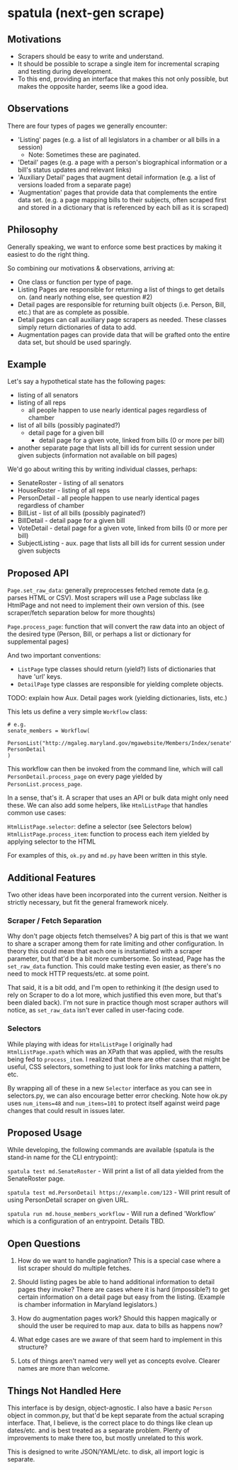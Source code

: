 # spatula (next-gen scrape)

## Motivations

- Scrapers should be easy to write and understand.
- It should be possible to scrape a single item for incremental scraping and testing during development.
- To this end, providing an interface that makes this not only possible, but makes the opposite harder, seems like a good idea.

## Observations

There are four types of pages we generally encounter:

- 'Listing' pages (e.g. a list of all legislators in a chamber or all bills in a session)
  - Note: Sometimes these are paginated.
- 'Detail' pages (e.g. a page with a person's biographical information or a bill's status updates and relevant links)
- 'Auxiliary Detail' pages that augment detail information (e.g. a list of versions loaded from a separate page)
- 'Augmentation' pages that provide data that complements the entire data set.  (e.g. a page mapping bills to their subjects, often scraped first and stored in a dictionary that is referenced by each bill as it is scraped)

## Philosophy

Generally speaking, we want to enforce some best practices by making it easiest to do the right thing.

So combining our motivations & observations, arriving at:

- One class or function per type of page.
- Listing Pages are responsible for returning a list of things to get details on. (and nearly nothing else, see question #2)
- Detail pages are responsible for returning built objects (i.e. Person, Bill, etc.) that are as complete as possible.
- Detail pages can call auxiliary page scrapers as needed.  These classes simply return dictionaries of data to add.
- Augmentation pages can provide data that will be grafted onto the entire data set, but should be used sparingly.

## Example

Let's say a hypothetical state has the following pages:

- listing of all senators
- listing of all reps
  - all people happen to use nearly identical pages regardless of chamber
- list of all bills (possibly paginated?)
  - detail page for a given bill
    - detail page for a given vote, linked from bills (0 or more per bill)
- another separate page that lists all bill ids for current session under given subjects (information not available on bill pages)

We'd go about writing this by writing individual classes, perhaps:

- SenateRoster - listing of all senators
- HouseRoster - listing of all reps
- PersonDetail - all people happen to use nearly identical pages regardless of chamber
- BillList - list of all bills (possibly paginated?)
- BillDetail - detail page for a given bill
- VoteDetail - detail page for a given vote, linked from bills (0 or more per bill)
- SubjectListing - aux. page that lists all bill ids for current session under given subjects

## Proposed API

`Page.set_raw_data`: generally preprocesses fetched remote data (e.g. parses HTML or CSV).  Most scrapers will use a Page subclass like HtmlPage and not need to implement their own version of this. (see scraper/fetch separation below for more thoughts)

`Page.process_page`: function that will convert the raw data into an object of the desired type (Person, Bill, or perhaps a list or dictionary for supplemental pages)

And two important conventions:
* `ListPage` type classes should return (yield?) lists of dictionaries that have 'url' keys.
* `DetailPage` type classes are responsible for yielding complete objects.

TODO: explain how Aux. Detail pages work (yielding dictionaries, lists, etc.)

This lets us define a very simple `Workflow` class:

```
# e.g.
senate_members = Workflow(
    PersonList("http://mgaleg.maryland.gov/mgawebsite/Members/Index/senate"), PersonDetail
)
```

This workflow can then be invoked from the command line, which will call `PersonDetail.process_page` on every page yielded by `PersonList.process_page`.

In a sense, that's it.  A scraper that uses an API or bulk data might only need these.  We can also add some helpers, like `HtmlListPage` that handles common use cases:

`HtmlListPage.selector`: define a selector (see Selectors below)
`HtmlListPage.process_item`: function to process each item yielded by applying selector to the HTML

For examples of this, ``ok.py`` and ``md.py`` have been written in this style.

## Additional Features

Two other ideas have been incorporated into the current version.  Neither is strictly necessary, but fit the general framework nicely.

### Scraper / Fetch Separation

Why don't page objects fetch themselves?  A big part of this is that we want to share a scraper among them for rate limiting and other configuration.  In theory this could mean that each one is instantiated with a scraper parameter, but that'd be a bit more cumbersome.  So instead, Page has the `set_raw_data` function.  This could make testing even easier, as there's no need to mock HTTP requests/etc. at some point.  

That said, it is a bit odd, and I'm open to rethinking it (the design used to rely on Scraper to do a lot more, which justified this even more, but that's been dialed back).  I'm not sure in practice though most scraper authors will notice, as `set_raw_data` isn't ever called in user-facing code.

### Selectors

While playing with ideas for `HtmlListPage` I originally had `HtmlListPage.xpath` which was an XPath that was applied, with the results being fed to `process_item`.  I realized that there are other cases that might be useful, CSS selectors, something to just look for links matching a pattern, etc.

By wrapping all of these in a new `Selector` interface as you can see in selectors.py, we can also encourage better error checking.  Note how ok.py uses `num_items=48` and `num_items=101` to protect itself against weird page changes that could result in issues later.

## Proposed Usage

While developing, the following commands are available (spatula is the stand-in name for the CLI entrypoint):

`spatula test md.SenateRoster` - Will print a list of all data yielded from the SenateRoster page.

`spatula test md.PersonDetail https://example.com/123` - Will print result of using PersonDetail scraper on given URL.

`spatula run md.house_members_workflow` - Will run a defined 'Workflow' which is a configuration of an entrypoint.  Details TBD.


## Open Questions

1. How do we want to handle pagination?  This is a special case where a list scraper should do multiple fetches.

2. Should listing pages be able to hand additional information to detail pages they invoke?  There are cases where it is hard (impossible?) to get certain information on a detail page but easy from the listing.  (Example is chamber information in Maryland legislators.)

3. How do augmentation pages work?  Should this happen magically or should the user be required to map aux. data to bills as happens now?

4. What edge cases are we aware of that seem hard to implement in this structure? 

5. Lots of things aren't named very well yet as concepts evolve. Clearer names are more than welcome.

## Things Not Handled Here

This interface is by design, object-agnostic.  I also have a basic `Person` object in common.py, but that'd be kept separate from the actual scraping interface.  That, I believe, is the correct place to do things like clean up dates/etc.  and is best treated as a separate problem.  Plenty of improvements to make there too, but mostly unrelated to this work.

This is designed to write JSON/YAML/etc. to disk, all import logic is separate.
